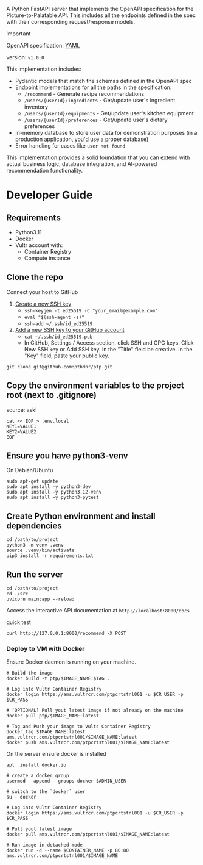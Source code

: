 A Python FastAPI server that implements the OpenAPI specification for the Picture-to-Palatable API. 
This includes all the endpoints defined in the spec with their corresponding request/response models.

> [!IMPORTANT]
>
> OpenAPI specification: [YAML](https://github.com/ptbdnr/ptp/blob/main/assets/openapi_v1.0.0.yaml)
>
> version: `v1.0.0`

This implementation includes:

* Pydantic models that match the schemas defined in the OpenAPI spec
* Endpoint implementations for all the paths in the specification:
    * `/recommend` - Generate recipe recommendations
    * `/users/{userId}/ingredients` - Get/update user's ingredient inventory
    * `/users/{userId}/equipments` - Get/update user's kitchen equipment
    * `/users/{userId}/preferences` - Get/update user's dietary preferences
* In-memory database to store user data for demonstration purposes (in a production application, you'd use a proper database)
* Error handling for cases like `user not found`

This implementation provides a solid foundation that you can extend with actual business logic, database integration, and AI-powered recommendation functionality.

# Developer Guide

## Requirements

* Python3.11
* Docker
* Vultr account with:
    * Container Registry
    * Compute instance

## Clone the repo

Connect your host to GitHub
1. [Create a new SSH key](https://docs.github.com/en/authentication/connecting-to-github-with-ssh/generating-a-new-ssh-key-and-adding-it-to-the-ssh-agent)
    * `ssh-keygen -t ed25519 -C "your_email@example.com"`
    * `eval "$(ssh-agent -s)"`
    * `ssh-add ~/.ssh/id_ed25519`
2. [Add a new SSH key to your GitHub account](https://docs.github.com/en/authentication/connecting-to-github-with-ssh/adding-a-new-ssh-key-to-your-github-account)
    * `cat ~/.ssh/id_ed25519.pub`
    * In GitHub, Settings / Access section, click  SSH and GPG keys. Click New SSH key or Add SSH key. In the "Title" field be creative. In the "Key" field, paste your public key.

```shell
git clone git@github.com:ptbdnr/ptp.git
```

## Copy the environment variables to the project root (next to .gitignore)

source: ask!

```shell
cat << EOF > .env.local
KEY1=VALUE1
KEY2=VALUE2
EOF
```

## Ensure you have python3-venv

On Debian/Ubuntu
```shell
sudo apt-get update
sudo apt install -y python3-dev
sudo apt install -y python3.12-venv
sudo apt install -y python3-pytest
```

## Create Python environment and install dependencies

```shell
cd /path/to/project
python3 -m venv .venv
source .venv/bin/activate
pip3 install -r requirements.txt
```

## Run the server

```shell
cd /path/to/project
cd ./src
uvicorn main:app --reload
```

Access the interactive API documentation at `http://localhost:8000/docs`

quick test
```shell
curl http://127.0.0.1:8000/recommend -X POST
```

### Deploy to VM with Docker

Ensure Docker daemon is running on your machine.

```shell
# Build the image
docker build -t ptp/$IMAGE_NAME:$TAG .
```

```shell
# Log into Vultr Container Registry 
docker login https://ams.vultrcr.com/ptpcrtstnl001 -u $CR_USER -p $CR_PASS

# [OPTIONAL] Pull yout latest image if not already on the machine
docker pull ptp/$IMAGE_NAME:latest

# Tag and Push your image to Vults Container Registry
docker tag $IMAGE_NAME:latest ams.vultrcr.com/ptpcrtstnl001/$IMAGE_NAME:latest
docker push ams.vultrcr.com/ptpcrtstnl001/$IMAGE_NAME:latest
```

On the server ensure docker is installed

```shell
apt  install docker.io

# create a docker group
usermod --append --groups docker $ADMIN_USER

# switch to the `docker` user
su - docker
```

```shell
# Log into Vultr Container Registry 
docker login https://ams.vultrcr.com/ptpcrtstnl001 -u $CR_USER -p $CR_PASS

# Pull yout latest image
docker pull ams.vultrcr.com/ptpcrtstnl001/$IMAGE_NAME:latest

# Run image in detached mode
docker run -d --name $CONTAINER_NAME -p 80:80 ams.vultrcr.com/ptpcrtstnl001/$IMAGE_NAME
```

